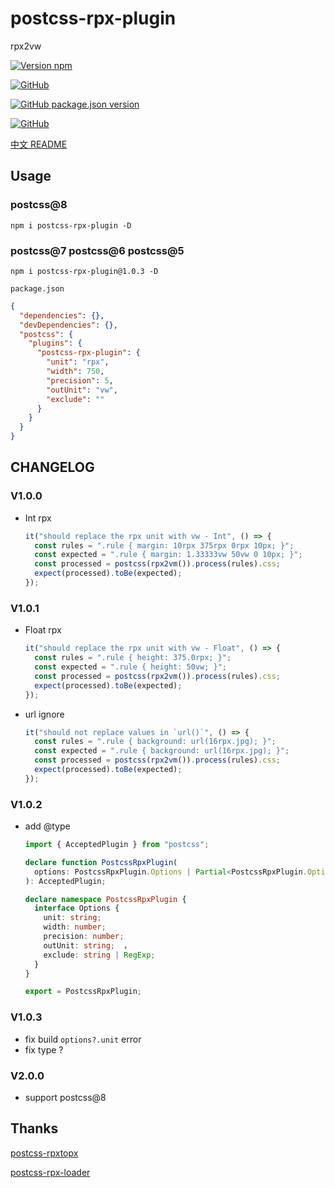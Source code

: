 # postcss-rpx-plugin

rpx2vw

[![Version npm](https://img.shields.io/npm/v/postcss-rpx-plugin.svg)](https://www.npmjs.com/package/postcss-rpx-plugin)

[![GitHub](https://img.shields.io/badge/github-jawa0919-brightgreen.svg)](https://github.com/jawa0919)

[![GitHub package.json version](https://img.shields.io/github/package-json/v/jawa0919/postcss-rpx-plugin)](https://github.com/jawa0919/postcss-rpx-plugin)

[![GitHub](https://img.shields.io/github/license/jawa0919/postcss-rpx-plugin)](https://github.com/jawa0919/postcss-rpx-plugin)

[中文 README](https://github.com/jawa0919/postcss-rpx-plugin/blob/master/README.zh-hans.md)

## Usage

### postcss@8

```
npm i postcss-rpx-plugin -D
```

### postcss@7 postcss@6 postcss@5

```
npm i postcss-rpx-plugin@1.0.3 -D
```

`package.json`

```json
{
  "dependencies": {},
  "devDependencies": {},
  "postcss": {
    "plugins": {
      "postcss-rpx-plugin": {
        "unit": "rpx",
        "width": 750,
        "precision": 5,
        "outUnit": "vw",
        "exclude": ""
      }
    }
  }
}
```

## CHANGELOG

### V1.0.0

- Int rpx
  ```js
  it("should replace the rpx unit with vw - Int", () => {
    const rules = ".rule { margin: 10rpx 375rpx 0rpx 10px; }";
    const expected = ".rule { margin: 1.33333vw 50vw 0 10px; }";
    const processed = postcss(rpx2vm()).process(rules).css;
    expect(processed).toBe(expected);
  });
  ```

### V1.0.1

- Float rpx

  ```js
  it("should replace the rpx unit with vw - Float", () => {
    const rules = ".rule { height: 375.0rpx; }";
    const expected = ".rule { height: 50vw; }";
    const processed = postcss(rpx2vm()).process(rules).css;
    expect(processed).toBe(expected);
  });
  ```

- url ignore

  ```js
  it("should not replace values in `url()`", () => {
    const rules = ".rule { background: url(16rpx.jpg); }";
    const expected = ".rule { background: url(16rpx.jpg); }";
    const processed = postcss(rpx2vm()).process(rules).css;
    expect(processed).toBe(expected);
  });
  ```

### V1.0.2

- add @type

  ```ts
  import { AcceptedPlugin } from "postcss";

  declare function PostcssRpxPlugin(
    options: PostcssRpxPlugin.Options | Partial<PostcssRpxPlugin.Options>
  ): AcceptedPlugin;

  declare namespace PostcssRpxPlugin {
    interface Options {
      unit: string;
      width: number;
      precision: number;
      outUnit: string;  ，
      exclude: string | RegExp;
    }
  }

  export = PostcssRpxPlugin;
  ```

### V1.0.3

- fix build `options?.unit` error
- fix type ?

### V2.0.0

- support postcss@8

## Thanks

[postcss-rpxtopx](https://github.com/yangmingshan/postcss-rpxtopx)

[postcss-rpx-loader](https://github.com/vlev1n/postcss-rpx-loader)
